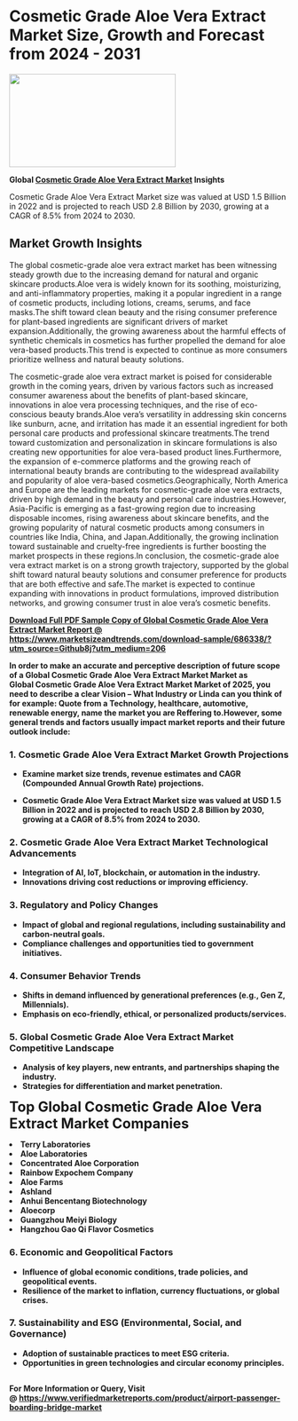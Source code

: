 <H1>Cosmetic Grade Aloe Vera Extract Market Size, Growth and Forecast from 2024 - 2031</H1><img class="aligncenter size-medium wp-image-584254" src="https://thirdeyenews.in/wp-content/uploads/2024/09/Global-Market-Research-300x168.jpeg" alt="" width="300" height="168" /><p><strong>Global&nbsp;<a href="https://www.marketsizeandtrends.com/download-sample/686338/?utm_source=Github8j?utm_medium=206">Cosmetic Grade Aloe Vera Extract Market</a> Insights</strong></p><p>Cosmetic Grade Aloe Vera Extract Market size was valued at USD 1.5 Billion in 2022 and is projected to reach USD 2.8 Billion by 2030, growing at a CAGR of 8.5% from 2024 to 2030.</p><p><h2>Market Growth Insights</h2> <p>The global cosmetic-grade aloe vera extract market has been witnessing steady growth due to the increasing demand for natural and organic skincare products.Aloe vera is widely known for its soothing, moisturizing, and anti-inflammatory properties, making it a popular ingredient in a range of cosmetic products, including lotions, creams, serums, and face masks.The shift toward clean beauty and the rising consumer preference for plant-based ingredients are significant drivers of market expansion.Additionally, the growing awareness about the harmful effects of synthetic chemicals in cosmetics has further propelled the demand for aloe vera-based products.This trend is expected to continue as more consumers prioritize wellness and natural beauty solutions.</p> <p><strong><a href="#"></a></strong></p> <p>The cosmetic-grade aloe vera extract market is poised for considerable growth in the coming years, driven by various factors such as increased consumer awareness about the benefits of plant-based skincare, innovations in aloe vera processing techniques, and the rise of eco-conscious beauty brands.Aloe vera’s versatility in addressing skin concerns like sunburn, acne, and irritation has made it an essential ingredient for both personal care products and professional skincare treatments.The trend toward customization and personalization in skincare formulations is also creating new opportunities for aloe vera-based product lines.Furthermore, the expansion of e-commerce platforms and the growing reach of international beauty brands are contributing to the widespread availability and popularity of aloe vera-based cosmetics.Geographically, North America and Europe are the leading markets for cosmetic-grade aloe vera extracts, driven by high demand in the beauty and personal care industries.However, Asia-Pacific is emerging as a fast-growing region due to increasing disposable incomes, rising awareness about skincare benefits, and the growing popularity of natural cosmetic products among consumers in countries like India, China, and Japan.Additionally, the growing inclination toward sustainable and cruelty-free ingredients is further boosting the market prospects in these regions.In conclusion, the cosmetic-grade aloe vera extract market is on a strong growth trajectory, supported by the global shift toward natural beauty solutions and consumer preference for products that are both effective and safe.The market is expected to continue expanding with innovations in product formulations, improved distribution networks, and growing consumer trust in aloe vera’s cosmetic benefits.</p> <p><strong><a href="#"></p><p><span class=""><strong>Download Full PDF Sample Copy of Global Cosmetic Grade Aloe Vera Extract Market Report</strong> @ <a href="https://www.marketsizeandtrends.com/download-sample/686338/?utm_source=Github8j?utm_medium=206" target="_blank">https://www.marketsizeandtrends.com/download-sample/686338/?utm_source=Github8j?utm_medium=206</a></span></p><p>In order to make an accurate and perceptive description of future scope of a Global&nbsp;Cosmetic Grade Aloe Vera Extract Market Market as Global&nbsp;Cosmetic Grade Aloe Vera Extract Market Market of 2025, you need to describe a clear Vision &ndash; What Industry or Linda can you think of for example: Quote from a Technology, healthcare, automotive, renewable energy, name the market you are Reffering to.However, some general trends and factors usually impact market reports and their future outlook include:</p><h3>1.&nbsp;<strong>Cosmetic Grade Aloe Vera Extract Market Growth Projections</strong></h3><ul><li>Examine market size trends, revenue estimates and CAGR (Compounded Annual Growth Rate) projections.</li><li><p>Cosmetic Grade Aloe Vera Extract Market size was valued at USD 1.5 Billion in 2022 and is projected to reach USD 2.8 Billion by 2030, growing at a CAGR of 8.5% from 2024 to 2030.</p></li></ul><h3>2.&nbsp;<strong>Cosmetic Grade Aloe Vera Extract Market Technological Advancements</strong></h3><ul><li>Integration of AI, IoT, blockchain, or automation in the industry.</li><li>Innovations driving cost reductions or improving efficiency.</li></ul><h3>3.&nbsp;<strong>Regulatory and Policy Changes</strong></h3><ul><li>Impact of global and regional regulations, including sustainability and carbon-neutral goals.</li><li>Compliance challenges and opportunities tied to government initiatives.</li></ul><h3>4.&nbsp;<strong>Consumer Behavior Trends</strong></h3><ul><li>Shifts in demand influenced by generational preferences (e.g., Gen Z, Millennials).</li><li>Emphasis on eco-friendly, ethical, or personalized products/services.</li></ul><h3>5.&nbsp;<strong>Global Cosmetic Grade Aloe Vera Extract Market Competitive Landscape</strong></h3><ul><li>Analysis of key players, new entrants, and partnerships shaping the industry.</li><li>Strategies for differentiation and market penetration.</li></ul><p data-pm-slice="1 1 []"><span style="color: inherit; font-family: inherit; font-size: 25px;">Top Global Cosmetic Grade Aloe Vera Extract Market Companies</span></p><div class="" data-test-id=""><p><li>Terry Laboratories</li><li> Aloe Laboratories</li><li> Concentrated Aloe Corporation</li><li> Rainbow Expochem Company</li><li> Aloe Farms</li><li> Ashland</li><li> Anhui Bencentang Biotechnology</li><li> Aloecorp</li><li> Guangzhou Meiyi Biology</li><li> Hangzhou Gao Qi Flavor Cosmetics</li></p></div><h3>6.&nbsp;<strong>Economic and Geopolitical Factors</strong></h3><ul><li>Influence of global economic conditions, trade policies, and geopolitical events.</li><li>Resilience of the market to inflation, currency fluctuations, or global crises.</li></ul><h3>7.&nbsp;<strong>Sustainability and ESG (Environmental, Social, and Governance)</strong></h3><ul><li>Adoption of sustainable practices to meet ESG criteria.</li><li>Opportunities in green technologies and circular economy principles.</li></ul><h2><strong style="font-size: 14px;">For More Information or Query, Visit @&nbsp;</strong><a style="background-color: #ffffff; font-size: 14px;" href="https://www.marketsizeandtrends.com/report/cosmetic-grade-aloe-vera-extract-market/" target="_blank">https://www.verifiedmarketreports.com/product/airport-passenger-boarding-bridge-market</a></h2>